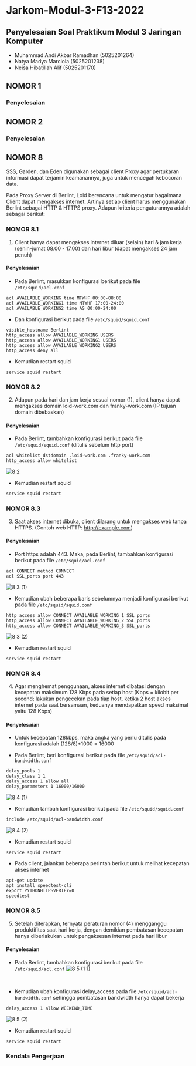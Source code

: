 # Jarkom-Modul-3-F13-2022

## Penyelesaian Soal Praktikum Modul 3 Jaringan Komputer

* Muhammad Andi Akbar Ramadhan (5025201264)
* Natya Madya Marciola	(5025201238)
* Neisa Hibatillah Alif	(5025201170)

## NOMOR 1

### Penyelesaian


## NOMOR 2

### Penyelesaian


## NOMOR 8
SSS, Garden, dan Eden digunakan sebagai client Proxy agar pertukaran informasi dapat terjamin keamanannya, juga untuk mencegah kebocoran data. </br>

Pada Proxy Server di Berlint, Loid berencana untuk mengatur bagaimana Client dapat mengakses internet. Artinya setiap client harus menggunakan Berlint sebagai HTTP & HTTPS proxy. Adapun kriteria pengaturannya adalah sebagai berikut: </br>

### NOMOR 8.1
1. Client hanya dapat mengakses internet diluar (selain) hari & jam kerja (senin-jumat 08.00 - 17.00) dan hari libur (dapat mengakses 24 jam penuh)

#### Penyelesaian
- Pada Berlint, masukkan konfigurasi berikut pada file ```/etc/squid/acl.conf```
```
acl AVAILABLE_WORKING time MTWHF 00:00-08:00
acl AVAILABLE_WORKING1 time MTWHF 17:00-24:00
acl AVAILABLE_WORKING2 time AS 00:00-24:00
```

- Dan konfigurasi berikut pada file ```/etc/squid/squid.conf```
```
visible_hostname Berlint
http_access allow AVAILABLE_WORKING USERS
http_access allow AVAILABLE_WORKING1 USERS
http_access allow AVAILABLE_WORKING2 USERS
http_access deny all
```

- Kemudian restart squid
```
service squid restart
```

### NOMOR 8.2
2. Adapun pada hari dan jam kerja sesuai nomor (1), client hanya dapat mengakses domain loid-work.com dan franky-work.com (IP tujuan domain dibebaskan)

#### Penyelesaian
- Pada Berlint, tambahkan konfigurasi berikut pada file ```/etc/squid/squid.conf``` (ditulis sebelum http port)
```
acl whitelist dstdomain .loid-work.com .franky-work.com
http_access allow whitelist
```
![8 2](https://user-images.githubusercontent.com/72701806/201578157-67a8a83c-dafa-4aa5-b811-7da0d30a1cae.png)
</br>

- Kemudian restart squid
```
service squid restart
``` 

### NOMOR 8.3
3. Saat akses internet dibuka, client dilarang untuk mengakses web tanpa HTTPS. (Contoh web HTTP: http://example.com)

#### Penyelesaian
- Port https adalah 443. Maka, pada Berlint, tambahkan konfigurasi berikut pada file ```/etc/squid/acl.conf```
```
acl CONNECT method CONNECT
acl SSL_ports port 443
```
![8 3 (1)](https://user-images.githubusercontent.com/72701806/201578225-88b2793a-b04e-4e6c-9833-db9c09edf37d.png)
</br>

- Kemudian ubah beberapa baris sebelumnya menjadi konfigurasi berikut pada file ```/etc/squid/squid.conf```
```
http_access allow CONNECT AVAILABLE_WORKING_1 SSL_ports
http_access allow CONNECT AVAILABLE_WORKING_2 SSL_ports
http_access allow CONNECT AVAILABLE_WORKING_3 SSL_ports
```
![8 3 (2)](https://user-images.githubusercontent.com/72701806/201578256-08060835-65fa-4ad0-b3aa-4f2d4ad198f7.png)
</br>

- Kemudian restart squid
```
service squid restart
```

### NOMOR 8.4
4. Agar menghemat penggunaan, akses internet dibatasi dengan kecepatan maksimum 128 Kbps pada setiap host (Kbps = kilobit per second; lakukan pengecekan pada tiap host, ketika 2 host akses internet pada saat bersamaan, keduanya mendapatkan speed maksimal yaitu 128 Kbps)

#### Penyelesaian
- Untuk kecepatan 128kbps, maka angka yang perlu ditulis pada konfigurasi adalah (128/8)*1000 = 16000

- Pada Berlint, beri konfigurasi berikut pada file ```/etc/squid/acl-bandwidth.conf```
```
delay_pools 1
delay_class 1 1
delay_access 1 allow all
delay_parameters 1 16000/16000
```
![8 4 (1)](https://user-images.githubusercontent.com/72701806/201578286-cc499abd-c28b-4000-80cc-f6f389054903.png)
</br>

- Kemudian tambah konfigurasi berikut pada file ```/etc/squid/squid.conf```
```
include /etc/squid/acl-bandwidth.conf
```
![8 4 (2)](https://user-images.githubusercontent.com/72701806/201578318-70fa1eff-b273-4b6a-bd70-064f76c1bdab.png)
</br>

- Kemudian restart squid
```
service squid restart
```

- Pada client, jalankan beberapa perintah berikut untuk melihat kecepatan akses internet
```
apt-get update
apt install speedtest-cli
export PYTHONHTTPSVERIFY=0
speedtest
```

### NOMOR 8.5
5. Setelah diterapkan, ternyata peraturan nomor (4) mengganggu produktifitas saat hari kerja, dengan demikian pembatasan
kecepatan hanya diberlakukan untuk pengaksesan internet pada hari libur

#### Penyelesaian
- Pada Berlint, tambahkan konfigurasi berikut pada file ```/etc/squid/acl.conf```
![8 5 (1 1)](https://user-images.githubusercontent.com/72701806/201578759-4b1386ec-2c40-4ef5-aea9-694a9244bf86.png)
</br>

- Kemudian ubah konfigurasi delay_access pada file ```/etc/squid/acl-bandwidth.conf``` sehingga pembatasan bandwidth hanya dapat bekerja
```
delay_access 1 allow WEEKEND_TIME
```
![8 5 (2)](https://user-images.githubusercontent.com/72701806/201578393-7f09cafd-771a-4517-8c7a-c2e63c77e2e0.png)
</br>

- Kemudian restart squid
```
service squid restart
```


### Kendala Pengerjaan


